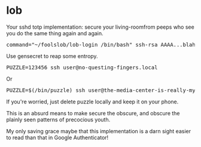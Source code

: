 # lob

Your sshd totp implementation: secure your living-roomfrom peeps who see you do the same thing again and again.

<pre>
command="~/foolslob/lob-login /bin/bash" ssh-rsa AAAA...blahblahblah
</pre>

Use gensecret to reap some entropy.

<pre>
PUZZLE=123456 ssh user@no-questing-fingers.local
</pre>

Or

<pre>
PUZZLE=$(/bin/puzzle) ssh user@the-media-center-is-really-my-personal-github-and-I-have-sudo-rights
</pre>

If you're worried, just delete puzzle locally and keep it on your phone.

This is an absurd means to make secure the obscure, and obscure the plainly seen patterns of precocious youth.

My only saving grace maybe that this implementation is a darn sight easier to read than that in Google Authenticator!
